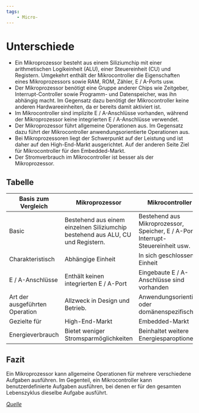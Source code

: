 ```yaml
---
tags:
    - Micro-
---
```


# Unterschiede

-   Ein Mikroprozessor besteht aus einem Siliziumchip mit einer arithmetischen Logikeinheit (ALU), einer Steuereinheit (CU) und Registern. Umgekehrt enthält der Mikrocontroller die Eigenschaften eines Mikroprozessors sowie RAM, ROM, Zähler, E / A-Ports usw.
-   Der Mikroprozessor benötigt eine Gruppe anderer Chips wie Zeitgeber, Interrupt-Controller sowie Programm- und Datenspeicher, was ihn abhängig macht. Im Gegensatz dazu benötigt der Mikrocontroller keine anderen Hardwareeinheiten, da er bereits damit aktiviert ist.
-   Im Mikrocontroller sind implizite E / A-Anschlüsse vorhanden, während der Mikroprozessor keine integrierten E / A-Anschlüsse verwendet.
-   Der Mikroprozessor führt allgemeine Operationen aus. Im Gegensatz dazu führt der Mikrocontroller anwendungsorientierte Operationen aus.
-   Bei Mikroprozessoren liegt der Schwerpunkt auf der Leistung und ist daher auf den High-End-Markt ausgerichtet. Auf der anderen Seite Ziel für Mikrocontroller für den Embedded-Markt.
-   Der Stromverbrauch im Mikrocontroller ist besser als der Mikroprozessor.

## Tabelle

| Basis zum Vergleich            | Mikroprozessor                                                                  | Mikrocontroller                                                                  |
| ------------------------------ | ------------------------------------------------------------------------------- | -------------------------------------------------------------------------------- |
| Basic                          | Bestehend aus einem einzelnen Siliziumchip bestehend aus ALU, CU und Registern. | Bestehend aus Mikroprozessor, Speicher, E / A-Port, Interrupt-Steuereinheit usw. |
| Charakteristisch               | Abhängige Einheit                                                               | In sich geschlossene Einheit                                                     |
| E / A-Anschlüsse               | Enthält keinen integrierten E / A-Port                                          | Eingebaute E / A-Anschlüsse sind vorhanden                                       |
| Art der ausgeführten Operation | Allzweck in Design und Betrieb.                                                 | Anwendungsorientiert oder domänenspezifisch.                                     |
| Gezielte für                   | High-End-Markt                                                                  | Embedded-Markt                                                                   |
| Energieverbrauch               | Bietet weniger Stromsparmöglichkeiten                                           | Beinhaltet weitere Energiesparoptionen                                           |

## Fazit

Ein Mikroprozessor kann allgemeine Operationen für mehrere verschiedene Aufgaben ausführen. Im Gegenteil, ein Mikrocontroller kann benutzerdefinierte Aufgaben ausführen, bei denen er für den gesamten Lebenszyklus dieselbe Aufgabe ausführt.

_[Quelle](https://gadget-info.com/difference-between-microprocessor)_

